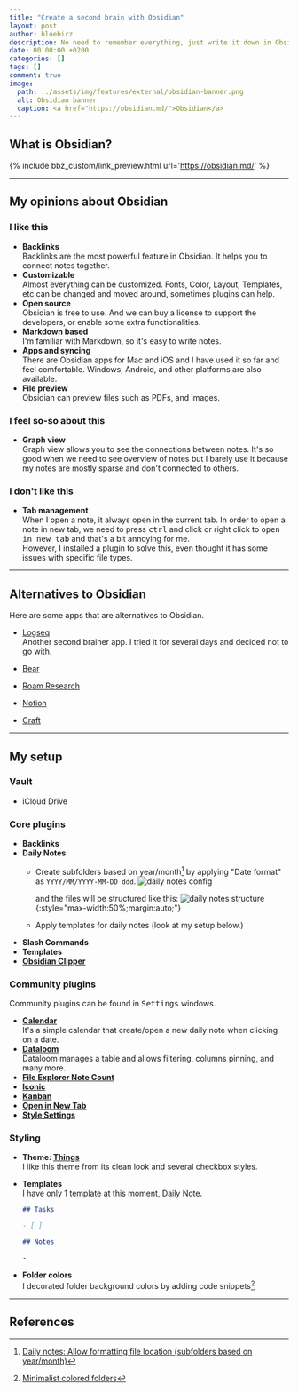 ```yaml
---
title: "Create a second brain with Obsidian"
layout: post
author: bluebirz
description: No need to remember everything, just write it down in Obsidian.
date: 00:00:00 +0200
categories: []
tags: []
comment: true
image:
  path: ../assets/img/features/external/obsidian-banner.png
  alt: Obsidian banner
  caption: <a href="https://obsidian.md/">Obsidian</a>
---
```



## What is Obsidian?

{% include bbz_custom/link_preview.html url='<https://obsidian.md/>' %}

---

## My opinions about Obsidian

### I like this

- **Backlinks**  
  Backlinks are the most powerful feature in Obsidian. It helps you to connect notes together.
- **Customizable**  
  Almost everything can be customized. Fonts, Color, Layout, Templates, etc can be changed and moved around, sometimes plugins can help.
- **Open source**  
  Obsidian is free to use. And we can buy a license to support the developers, or enable some extra functionalities.
- **Markdown based**  
  I'm familiar with Markdown, so it's easy to write notes.
- **Apps and syncing**  
  There are Obsidian apps for Mac and iOS and I have used it so far and feel comfortable. Windows, Android, and other platforms are also available.
- **File preview**  
  Obsidian can preview files such as PDFs, and images.
  
### I feel so-so about this

- **Graph view**  
  Graph view allows you to see the connections between notes. It's so good when we need to see overview of notes but I barely use it because my notes are mostly sparse and don't connected to others.

### I don't like this

- **Tab management**  
  When I open a note, it always open in the current tab. In order to open a note in new tab, we need to press <kbd>ctrl</kbd> and click or right click to <kbd>open in new tab</kbd> and that's a bit annoying for me.  
  However, I installed a plugin to solve this, even thought it has some issues with specific file types.

---

## Alternatives to Obsidian

Here are some apps that are alternatives to Obsidian.

- [Logseq](https://logseq.com/)  
  Another second brainer app. I tried it for several days and decided not to go with.
- [Bear](https://bear.app/)  
  
- [Roam Research](https://roamresearch.com/)
- [Notion](https://www.notion.com/)
- [Craft](https://www.craft.do/)

---

## My setup

### Vault

- iCloud Drive

### Core plugins

- **Backlinks**
- **Daily Notes**  
  - Create subfolders based on year/month[^1] by applying "Date format" as `YYYY/MM/YYYY-MM-DD ddd`.
    ![daily notes config](../assets/obs/daily-note-config.png)

    and the files will be structured like this:
    ![daily notes structure](../assets/obs/daily-note-folder.png){:style="max-width:50%;margin:auto;"}
  - Apply templates for daily notes (look at my setup below.)
- **Slash Commands**
- **Templates**
- **[Obsidian Clipper](https://docs.obsidianclipper.com/)**

### Community plugins

Community plugins can be found in <kbd>Settings</kbd> windows.

- **[Calendar](https://obsidian.md/plugins?id=calendar)**  
  It's a simple calendar that create/open a new daily note when clicking on a date.
- **[Dataloom](https://obsidian.md/plugins?id=notion-like-tables)**  
  Dataloom manages a table and allows filtering, columns pinning, and many more.
- **[File Explorer Note Count](https://obsidian.md/plugins?id=file-explorer-note-count)**
- **[Iconic](https://obsidian.md/plugins?id=iconic)**
- **[Kanban](https://obsidian.md/plugins?id=obsidian-kanban)**
- **[Open in New Tab](https://obsidian.md/plugins?id=open-in-new-tab)**
- **[Style Settings](https://obsidian.md/plugins?id=obsidian-style-settings)**

### Styling

- **Theme: [Things](https://github.com/colineckert/obsidian-things)**  
  I like this theme from its clean look and several checkbox styles.
- **Templates**  
  I have only 1 template at this moment, Daily Note.

  ```md
  ## Tasks

  - [ ]

  ## Notes

  -

  ```

- **Folder colors**  
  I decorated folder background colors by adding code snippets[^2]

---

## References

[^1]: [Daily notes: Allow formatting file location (subfolders based on year/month)](https://forum.obsidian.md/t/daily-notes-allow-formatting-file-location-subfolders-based-on-year-month/19711)
[^2]: [Minimalist colored folders](https://forum.obsidian.md/t/minimalist-colored-folders/54032)
